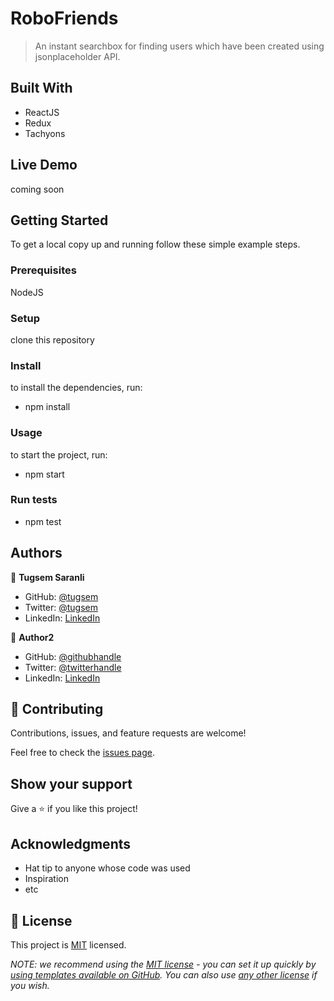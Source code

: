 
# RoboFriends

> An instant searchbox for finding users which have been created using jsonplaceholder API.


## Built With

- ReactJS
- Redux
- Tachyons

## Live Demo
coming soon


## Getting Started


To get a local copy up and running follow these simple example steps.

### Prerequisites

NodeJS

### Setup

clone this repository

### Install

to install the dependencies, run:
  - npm install

### Usage

to start the project, run:
  - npm start

### Run tests

- npm test

## Authors

👤 **Tugsem Saranli**

- GitHub: [@tugsem](https://github.com/tugsem)
- Twitter: [@tugsem](https://twitter.com/tugsemSaranli)
- LinkedIn: [LinkedIn](https://linkedin.com/in/tugsem)

👤 **Author2**

- GitHub: [@githubhandle](https://github.com/githubhandle)
- Twitter: [@twitterhandle](https://twitter.com/twitterhandle)
- LinkedIn: [LinkedIn](https://linkedin.com/in/linkedinhandle)

## 🤝 Contributing

Contributions, issues, and feature requests are welcome!

Feel free to check the [issues page](../../issues/).

## Show your support

Give a ⭐️ if you like this project!

## Acknowledgments

- Hat tip to anyone whose code was used
- Inspiration
- etc

## 📝 License

This project is [MIT](./LICENSE) licensed.

_NOTE: we recommend using the [MIT license](https://choosealicense.com/licenses/mit/) - you can set it up quickly by [using templates available on GitHub](https://docs.github.com/en/communities/setting-up-your-project-for-healthy-contributions/adding-a-license-to-a-repository). You can also use [any other license](https://choosealicense.com/licenses/) if you wish._
